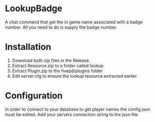 # LookupBadge
A chat command that get the in game name associated with a badge number. All you need to do is supply the badge number.

# Installation
1. Download both zip files in the Release.
2. Extract Resource.zip to a folder called lookup
3. Extract Plugin.zip to the fivepd/plugins folder
4. Edit server.cfg to ensure the lookup resource extracted earlier.

# Configuration
In order to connect to your database to get player names the config.json must be edited. Add your servers connection string to the json file.
